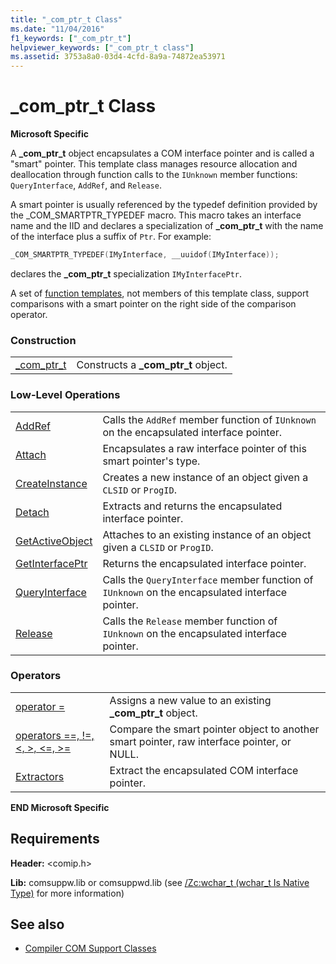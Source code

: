 ```yaml
---
title: "_com_ptr_t Class"
ms.date: "11/04/2016"
f1_keywords: ["_com_ptr_t"]
helpviewer_keywords: ["_com_ptr_t class"]
ms.assetid: 3753a8a0-03d4-4cfd-8a9a-74872ea53971
---
```

# _com_ptr_t Class

**Microsoft Specific**

A **_com_ptr_t** object encapsulates a COM interface pointer and is called a "smart" pointer. This template class manages resource allocation and deallocation through function calls to the `IUnknown` member functions: `QueryInterface`, `AddRef`, and `Release`.

A smart pointer is usually referenced by the typedef definition provided by the _COM_SMARTPTR_TYPEDEF macro. This macro takes an interface name and the IID and declares a specialization of **_com_ptr_t** with the name of the interface plus a suffix of `Ptr`. For example:

```cpp
_COM_SMARTPTR_TYPEDEF(IMyInterface, __uuidof(IMyInterface));
```

declares the **_com_ptr_t** specialization `IMyInterfacePtr`.

A set of [function templates](../cpp/relational-function-templates.md), not members of this template class, support comparisons with a smart pointer on the right side of the comparison operator.

### Construction

|||
|-|-|
|[_com_ptr_t](../cpp/com-ptr-t-com-ptr-t.md)|Constructs a **_com_ptr_t** object.|

### Low-Level Operations

|||
|-|-|
|[AddRef](../cpp/com-ptr-t-addref.md)|Calls the `AddRef` member function of `IUnknown` on the encapsulated interface pointer.|
|[Attach](../cpp/com-ptr-t-attach.md)|Encapsulates a raw interface pointer of this smart pointer's type.|
|[CreateInstance](../cpp/com-ptr-t-createinstance.md)|Creates a new instance of an object given a `CLSID` or `ProgID`.|
|[Detach](../cpp/com-ptr-t-detach.md)|Extracts and returns the encapsulated interface pointer.|
|[GetActiveObject](../cpp/com-ptr-t-getactiveobject.md)|Attaches to an existing instance of an object given a `CLSID` or `ProgID`.|
|[GetInterfacePtr](../cpp/com-ptr-t-getinterfaceptr.md)|Returns the encapsulated interface pointer.|
|[QueryInterface](../cpp/com-ptr-t-queryinterface.md)|Calls the `QueryInterface` member function of `IUnknown` on the encapsulated interface pointer.|
|[Release](../cpp/com-ptr-t-release.md)|Calls the `Release` member function of `IUnknown` on the encapsulated interface pointer.|

### Operators

|||
|-|-|
|[operator =](../cpp/com-ptr-t-operator-equal.md)|Assigns a new value to an existing **_com_ptr_t** object.|
|[operators ==, !=, \<, >, \<=, >=](../cpp/com-ptr-t-relational-operators.md)|Compare the smart pointer object to another smart pointer, raw interface pointer, or NULL.|
|[Extractors](../cpp/com-ptr-t-extractors.md)|Extract the encapsulated COM interface pointer.|

**END Microsoft Specific**

## Requirements

**Header:** \<comip.h>

**Lib:** comsuppw.lib or comsuppwd.lib (see [/Zc:wchar_t (wchar_t Is Native Type)](../build/reference/zc-wchar-t-wchar-t-is-native-type.md) for more information)

## See also

- [Compiler COM Support Classes](../cpp/compiler-com-support-classes.md)
